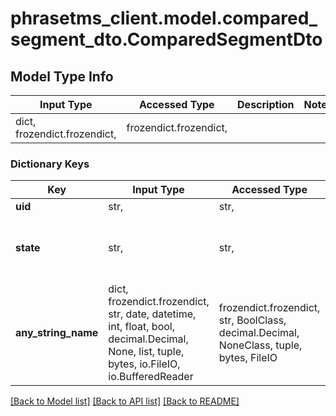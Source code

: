 # phrasetms_client.model.compared_segment_dto.ComparedSegmentDto

## Model Type Info

| Input Type                   | Accessed Type          | Description | Notes |
| ---------------------------- | ---------------------- | ----------- | ----- |
| dict, frozendict.frozendict, | frozendict.frozendict, |             |

### Dictionary Keys

| Key                 | Input Type                                                                                                                                  | Accessed Type                                                                           | Description                                                        | Notes                                        |
| ------------------- | ------------------------------------------------------------------------------------------------------------------------------------------- | --------------------------------------------------------------------------------------- | ------------------------------------------------------------------ | -------------------------------------------- |
| **uid**             | str,                                                                                                                                        | str,                                                                                    |                                                                    | [optional]                                   |
| **state**           | str,                                                                                                                                        | str,                                                                                    |                                                                    | [optional] must be one of ["Miss", "Diff", ] |
| **any_string_name** | dict, frozendict.frozendict, str, date, datetime, int, float, bool, decimal.Decimal, None, list, tuple, bytes, io.FileIO, io.BufferedReader | frozendict.frozendict, str, BoolClass, decimal.Decimal, NoneClass, tuple, bytes, FileIO | any string name can be used but the value must be the correct type | [optional]                                   |

[[Back to Model list]](../../README.md#documentation-for-models) [[Back to API list]](../../README.md#documentation-for-api-endpoints) [[Back to README]](../../README.md)
